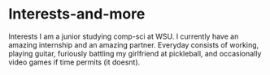 # Interests-and-more
Interests
I am a junior studying comp-sci at WSU. I currently have an amazing internship and an amazing partner. Everyday consists of working, playing guitar, furiously battling my girlfriend at pickleball, and occasionally video games if time permits (it doesnt).
